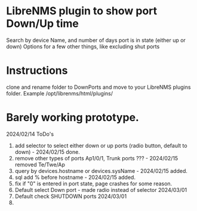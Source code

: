 # LibreNMS plugin to show port Down/Up time
Search by device Name, and number of days port is in state (either up or down)
Options for a few other things, like excluding shut ports

# Instructions
clone and rename folder to DownPorts and move to your LibreNMS plugins folder.
Example /opt/librenms/html/plugins/

# Barely working prototype.
2024/02/14
ToDo's
1. add selector to select either down or up ports (radio button, default to down) - 2024/02/15 done.
2. remove other types of ports Ap1/0/1, Trunk ports ??? - 2024/02/15 removed Te/Twe/Ap
3. query by devices.hostname or devices.sysName - 2024/02/15 added.
4. sql add % before hostname - 2024/02/15 added.
5. fix if "0" is entered in port state, page crashes for some reason.
6. Default select Down port - made radio instead of selector 2024/03/01
7. Default check SHUTDOWN ports 2024/03/01
8. 
